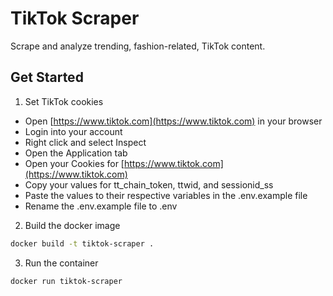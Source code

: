 # TikTok Scraper

Scrape and analyze trending, fashion-related, TikTok content.

## Get Started

1. Set TikTok cookies

- Open [https://www.tiktok.com](https://www.tiktok.com) in your browser
- Login into your account
- Right click and select Inspect
- Open the Application tab
- Open your Cookies for [https://www.tiktok.com](https://www.tiktok.com)
- Copy your values for tt_chain_token, ttwid, and sessionid_ss
- Paste the values to their respective variables in the .env.example file
- Rename the .env.example file to .env

2. Build the docker image

```bash
docker build -t tiktok-scraper .
```

3. Run the container

```bash
docker run tiktok-scraper
```
